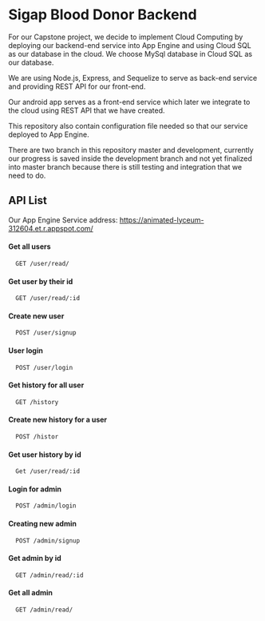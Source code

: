 
# Sigap Blood Donor Backend

For our Capstone project, we decide to 
implement Cloud Computing by deploying
our backend-end service into App Engine and
using Cloud SQL as our database in the cloud.
We choose MySql database in Cloud SQL as our
database.

We are using Node.js, Express, and Sequelize to serve 
as back-end service and providing REST API for our front-end.

Our android app serves as a front-end service which later 
we integrate to the cloud using REST API that we have created.

This repository also contain configuration file needed so that our 
service deployed to App Engine. 

There are two branch in this repository master and development, currently our progress
is saved inside the development branch and not yet finalized into master branch because 
there is still testing and integration that we need to do.

## API List 
Our App Engine Service address:
https://animated-lyceum-312604.et.r.appspot.com/


#### Get all users

```http
  GET /user/read/
```
#### Get user by their id
```http
  GET /user/read/:id
```
#### Create new user
```http
  POST /user/signup
```
#### User login
```http
  POST /user/login
```
#### Get history for all user
```http
  GET /history
```
#### Create new history for a user
```http
  POST /histor
```
#### Get user history by id
```http
  Get /user/read/:id
```
#### Login for admin
```http
  POST /admin/login
```
#### Creating new admin
```http
  POST /admin/signup
```
#### Get admin by id
```http
  GET /admin/read/:id
```
#### Get all admin 
```http
  GET /admin/read/
```





  